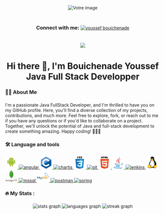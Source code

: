 <div align="center">
  <img style="max-width: 100%;" src="https://i.giphy.com/media/qgQUggAC3Pfv687qPC/giphy.webp" alt="Votre image" />
</div>

###

<div align="center">
    <h3 align="center" style="display: inline-block;">Connect with me:</h3>
    <p align="center" style="display: inline-block;">
        <a href="https://www.linkedin.com/in/youssef-bouichenade-a47530230/" target="_blank">
            <img src="https://raw.githubusercontent.com/rahuldkjain/github-profile-readme-generator/master/src/images/icons/Social/linked-in-alt.svg" alt="youssef bouichenade" height="30" width="40" />
        </a>
    </p>
</div>


###

<div align="center">
  <img src="https://visitor-badge.laobi.icu/badge?page_id=Youssef-Yb07.Youssef-Yb07&"  />
</div>

###

<h1 align="center">Hi there 👋, I'm Bouichenade Youssef  Java Full Stack Developper</h1>

###

<h3 align="left">👩‍💻  About Me</h3>

###

<p align="left">I'm a passionate Java FullStack Developer, and I'm thrilled to have you on my GitHub profile. Here, you'll find a diverse collection of my projects, contributions, and much more. Feel free to explore, fork, or reach out to me if you have any questions or if you'd like to collaborate on a project. Together, we'll unlock the potential of Java and full-stack development to create something amazing. Happy coding! 👨‍💻🚀</p>

###

<h3 align="left">🛠 Language and tools</h3>

###

<div align="left">
  <a href="https://developer.android.com" target="_blank" rel="noreferrer"> 
  <img src="https://raw.githubusercontent.com/devicons/devicon/master/icons/android/android-original-wordmark.svg" alt="android" width="40" height="40"/> 
</a> 
<a href="https://angular.io" target="_blank" rel="noreferrer"> 
<img src="https://angular.io/assets/images/logos/angular/angular.svg" alt="angular" width="40" height="40"/> 
</a> 
<a href="https://www.cprogramming.com/" target="_blank" rel="noreferrer"> 
<img src="https://raw.githubusercontent.com/devicons/devicon/master/icons/c/c-original.svg" alt="c" width="40" height="40"/> 
</a> 
<a href="https://www.chartjs.org" target="_blank" rel="noreferrer"> 
<img src="https://www.chartjs.org/media/logo-title.svg" alt="chartjs" width="40" height="40"/> 
</a> 
<a href="https://www.w3schools.com/css/" target="_blank" rel="noreferrer"> 
<img src="https://raw.githubusercontent.com/devicons/devicon/master/icons/css3/css3-original-wordmark.svg" alt="css3" width="40" height="40"/> 
</a> 
<a href="https://git-scm.com/" target="_blank" rel="noreferrer"> 
<img src="https://www.vectorlogo.zone/logos/git-scm/git-scm-icon.svg" alt="git" width="40" height="40"/> 
</a> 
<a href="https://www.w3.org/html/" target="_blank" rel="noreferrer"> 
<img src="https://raw.githubusercontent.com/devicons/devicon/master/icons/html5/html5-original-wordmark.svg" alt="html5" width="40" height="40"/> 
</a> 
<a href="https://www.java.com" target="_blank" rel="noreferrer"> 
<img src="https://raw.githubusercontent.com/devicons/devicon/master/icons/java/java-original.svg" alt="java" width="40" height="40"/> 
</a> 
<a href="https://www.jenkins.io" target="_blank" rel="noreferrer"> <img src="https://www.vectorlogo.zone/logos/jenkins/jenkins-icon.svg" alt="jenkins" width="40" height="40"/> 
</a> 
<a href="https://www.linux.org/" target="_blank" rel="noreferrer"> 
<img src="https://raw.githubusercontent.com/devicons/devicon/master/icons/linux/linux-original.svg" alt="linux" width="40" height="40"/> 
</a> 
<a href="https://www.mongodb.com/" target="_blank" rel="noreferrer"> 
<img src="https://raw.githubusercontent.com/devicons/devicon/master/icons/mongodb/mongodb-original-wordmark.svg" alt="mongodb" width="40" height="40"/> 
</a> 
<a href="https://www.microsoft.com/en-us/sql-server" target="_blank" rel="noreferrer"> 
<img src="https://www.svgrepo.com/show/303229/microsoft-sql-server-logo.svg" alt="mssql" width="40" height="40"/> 
</a> 
<a href="https://www.mysql.com/" target="_blank" rel="noreferrer"> 
<img src="https://raw.githubusercontent.com/devicons/devicon/master/icons/mysql/mysql-original-wordmark.svg" alt="mysql" width="40" height="40"/> 
</a> 
<a href="https://postman.com" target="_blank" rel="noreferrer"> 
<img src="https://www.vectorlogo.zone/logos/getpostman/getpostman-icon.svg" alt="postman" width="40" height="40"/> 
</a> 
<a href="https://spring.io/" target="_blank" rel="noreferrer"> 
<img src="https://www.vectorlogo.zone/logos/springio/springio-icon.svg" alt="spring" width="40" height="40"/> 
</a>
</div>

###

<h3 align="left">🔥   My Stats :</h3>

###

<div align="center">
  <img src="https://github-readme-stats.vercel.app/api?username=Youssef-Yb07&hide_title=false&hide_rank=false&show_icons=true&include_all_commits=true&count_private=true&disable_animations=false&theme=dracula&locale=en&hide_border=true&order=1" height="250" alt="stats graph"  />
  <img src="https://github-readme-stats.vercel.app/api/top-langs?username=Youssef-Yb07&locale=en&hide_title=false&layout=compact&card_width=320&langs_count=5&theme=dracula&hide_border=true&order=2" height="310" alt="languages graph"  />
  <img src="https://streak-stats.demolab.com?user=Youssef-Yb07&locale=en&mode=daily&theme=dracula&hide_border=true&border_radius=5&order=3" height="250" alt="streak graph"  />
</div>

###
